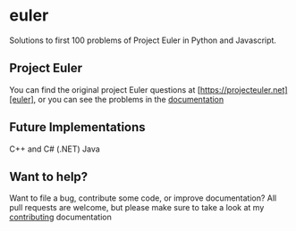 # euler
Solutions to first 100 problems of Project Euler in Python and Javascript. 

## Project Euler
You can find the original project Euler questions at [https://projecteuler.net][euler], or you can see the problems in the [documentation][documentation]

## Future Implementations
C++ and C# (.NET)
Java

## Want to help? 
Want to file a bug, contribute some code, or improve documentation? All pull requests are welcome, but please make sure to take a look at my [contributing][contributing] documentation


[euler]: https://projecteuler.net/archives
[contributing]:http://github.com/jmugz3/euler/blob/master/CONTRIBUTING.md
[documentation]: http://github.com/jmugz3/blob/master/documentation.md
